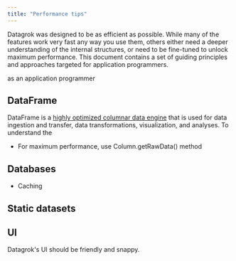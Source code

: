 ```yaml
---
title: "Performance tips"
---
```


Datagrok was designed to be as efficient as possible. While many of the features work very fast any way you use them,
others either need a deeper understanding of the internal structures, or need to be fine-tuned to unlock maximum
performance. This document contains a set of guiding principles and approaches targeted for application programmers.

as an application programmer

## DataFrame

DataFrame is a [highly optimized columnar data engine](../under-the-hood/infrastructure.md#in-memory-database) that is used for data ingestion and
transfer, data transformations, visualization, and analyses. To understand the

* For maximum performance, use Column.getRawData() method

## Databases

* Caching

## Static datasets

## UI

Datagrok's UI should be friendly and snappy.
